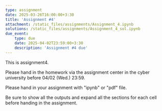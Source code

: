 ```yaml
---
type: assignment
date: 2025-03-26T16:00:00+3:30
title: 'Assignment #4'
attachment: /static_files/assignments/Assignment_4.ipynb
solutions: /static_files/assignments/Assignment_4_sol.ipynb
due_event: 
    type: due
    date: 2025-04-02T23:59:00+3:30
    description: 'Assignment #4 due'
---
```

This is assignment4.

Please hand in the homework via the assignment center in the cyber university before 04/02 (Wed.) 23:59.

Please hand in your assignment with "ipynb" or "pdf" file.

Be sure to show all the outputs and expand all the sections for each cell before handing in the assignment.
